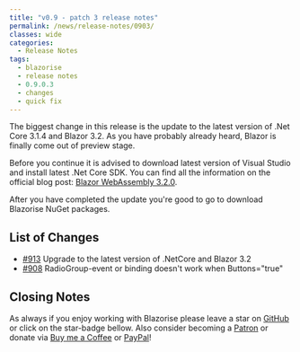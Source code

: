 ```yaml
---
title: "v0.9 - patch 3 release notes"
permalink: /news/release-notes/0903/
classes: wide
categories:
  - Release Notes
tags:
  - blazorise
  - release notes
  - 0.9.0.3
  - changes
  - quick fix
---
```


The biggest change in this release is the update to the latest version of .Net Core 3.1.4 and Blazor 3.2. As you have probably already heard, Blazor is finally come out of preview stage.

Before you continue it is advised to download latest version of Visual Studio and install latest .Net Core SDK. You can find all the information on the official blog post: [Blazor WebAssembly 3.2.0](https://devblogs.microsoft.com/aspnet/blazor-webassembly-3-2-0-now-available/).

After you have completed the update you're good to go to download Blazorise NuGet packages.

## List of Changes

- [#913](https://github.com/stsrki/Blazorise/issues/913) Upgrade to the latest version of .NetCore and Blazor 3.2
- [#908](https://github.com/stsrki/Blazorise/issues/908) RadioGroup-event or binding doesn't work when Buttons="true"

## Closing Notes

As always if you enjoy working with Blazorise please leave a star on [GitHub](https://github.com/stsrki/Blazorise) or click on the star-badge bellow. Also consider becoming a [Patron](https://www.patreon.com/mladenmacanovic) or donate via [Buy me a Coffee](https://www.buymeacoffee.com/mladenmacanovic) or [PayPal](https://www.paypal.me/mladenmacanovic)!